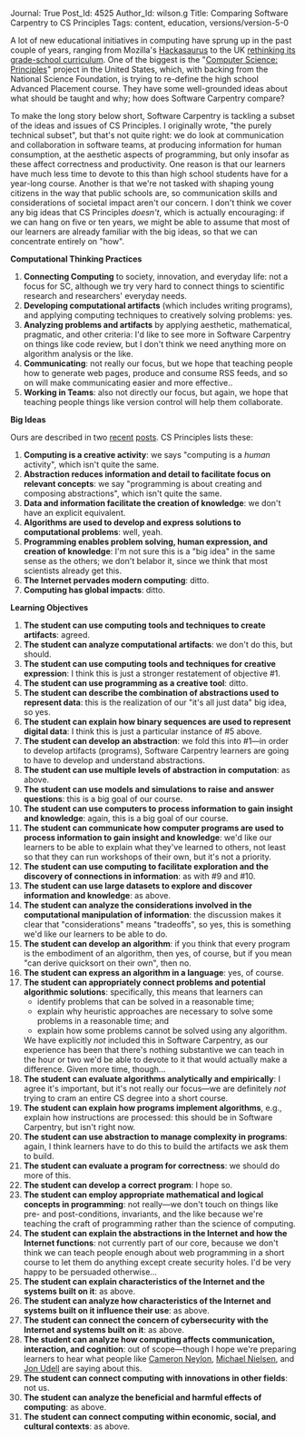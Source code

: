 Journal: True
Post_Id: 4525
Author_Id: wilson.g
Title: Comparing Software Carpentry to CS Principles
Tags: content, education, versions/version-5-0

<p>A lot of new educational initiatives in computing have sprung up in the past couple of years, ranging from Mozilla's <a href="http://hackasaurus.org/">Hackasaurus</a> to the UK <a href="http://royalsociety.org/education/policy/computing-in-schools/report/">rethinking its grade-school curriculum</a>. One of the biggest is the "<a href="http://www.csprinciples.org/">Computer Science: Principles</a>" project in the United States, which, with backing from the National Science Foundation, is trying to re-define the high school Advanced Placement course. They have some well-grounded ideas about what should be taught and why; how does Software Carpentry compare?</p>
<p>To make the long story below short, Software Carpentry is tackling a subset of the ideas and issues of CS Principles. I originally wrote, "the purely technical subset", but that's not quite right: we do look at communication and collaboration in software teams, at producing information for human consumption, at the aesthetic aspects of programming, but only insofar as these affect correctness and productivity. One reason is that our learners have much less time to devote to this than high school students have for a year-long course. Another is that we're not tasked with shaping young citizens in the way that public schools are, so communication skills and considerations of societal impact aren't our concern. I don't think we cover any big ideas that CS Principles <em>doesn't</em>, which is actually encouraging: if we can hang on five or ten years, we might be able to assume that most of our learners are already familiar with the big ideas, so that we can concentrate entirely on "how".</p>
<p><strong>Computational Thinking Practices</strong></p>
<ol>
<li><strong>Connecting Computing</strong> to society, innovation, and everyday life: not a focus for SC, although we try very hard to connect things to scientific research and researchers' everyday needs.</li>
<li><strong>Developing computational artifacts</strong> (which includes writing programs), and applying computing techniques to creatively solving problems: yes.</li>
<li><strong>Analyzing problems and artifacts</strong> by applying aesthetic, mathematical, pragmatic, and other criteria: I'd like to see more in Software Carpentry on things like code review, but I don't think we need anything more on algorithm analysis or the like.</li>
<li><strong>Communicating</strong>: not really our focus, but we hope that teaching people how to generate web pages, produce and consume RSS feeds, and so on will make communicating easier and more effective..</li>
<li><strong>Working in Teams</strong>: also not directly our focus, but again, we hope that teaching people things like version control will help them collaborate.</li>
</ol>
<p><strong>Big Ideas</strong></p>
<p>Ours are described in two <a href="{{root_path}}/blog/2012/01/revising-the-curriculum.html">recent</a> <a href="{{root_path}}/blog/2012/01/the-big-picture-2.html">posts</a>. CS Principles lists these:</p>
<ol>
<li><strong>Computing is a creative activity</strong>: we says "computing is a <em>human</em> activity", which isn't quite the same.</li>
<li><strong>Abstraction reduces information and detail to facilitate focus on relevant concepts</strong>: we say "programming is about creating and composing abstractions", which isn't quite the same.</li>
<li><strong>Data and information facilitate the creation of knowledge</strong>: we don't have an explicit equivalent.</li>
<li><strong>Algorithms are used to develop and express solutions to computational problems</strong>: well, yeah.</li>
<li><strong>Programming enables problem solving, human expression, and creation of knowledge</strong>: I'm not sure this is a "big idea" in the same sense as the others; we don't belabor it, since we think that most scientists already get this.</li>
<li><strong>The Internet pervades modern computing</strong>: ditto.</li>
<li><strong>Computing has global impacts</strong>: ditto.</li>
</ol>
<p><strong>Learning Objectives</strong></p>
<ol>
<li><strong>The student can use computing tools and techniques to create artifacts</strong>: agreed.</li>
<li><strong>The student can analyze computational artifacts</strong>: we don't do this, but should.</li>
<li><strong>The student can use computing tools and techniques for creative expression</strong>: I think this is just a stronger restatement of objective #1.</li>
<li><strong>The student can use programming as a creative tool</strong>: ditto.</li>
<li><strong>The student can describe the combination of abstractions used to represent data</strong>: this is the realization of our "it's all just data" big idea, so yes.</li>
<li><strong>The student can explain how binary sequences are used to represent digital data</strong>: I think this is just a particular instance of #5 above.</li>
<li><strong>The student can develop an abstraction</strong>: we fold this into #1&mdash;in order to develop artifacts (programs), Software Carpentry learners are going to have to develop and understand abstractions.</li>
<li><strong>The student can use multiple levels of abstraction in computation</strong>: as above.</li>
<li><strong>The student can use models and simulations to raise and answer questions</strong>: this is a big goal of our course.</li>
<li><strong>The student can use computers to process information to gain insight and knowledge</strong>: again, this is a big goal of our course.</li>
<li><strong>The student can communicate how computer programs are used to process information to gain insight and knowledge</strong>: we'd like our learners to be able to explain what they've learned to others, not least so that they can run workshops of their own, but it's not a priority.</li>
<li><strong>The student can use computing to facilitate exploration and the discovery of connections in information</strong>: as with #9 and #10.</li>
<li><strong>The student can use large datasets to explore and discover information and knowledge</strong>: as above.</li>
<li><strong>The student can analyze the considerations involved in the computational manipulation of information</strong>: the discussion makes it clear that "considerations" means "tradeoffs", so yes, this is something we'd like our learners to be able to do.</li>
<li><strong>The student can develop an algorithm</strong>: if you think that every program is the embodiment of an algorithm, then yes, of course, but if you mean "can derive quicksort on their own", then no.</li>
<li><strong>The student can express an algorithm in a language</strong>: yes, of course.</li>
<li><strong>The student can appropriately connect problems and potential algorithmic solutions</strong>: specifically, this means that learners can
<ul>
<li>identify problems that can be solved in a reasonable time;</li>
<li>explain why heuristic approaches are necessary to solve some problems in a reasonable time; and</li>
<li>explain how some problems cannot be solved using any algorithm.</li>
</ul>
We have explicitly <em>not</em> included this in Software Carpentry, as our experience has been that there's nothing substantive we can teach in the hour or two we'd be able to devote to it that would actually make a difference. Given more time, though...</li>
<li><strong>The student can evaluate algorithms analytically and empirically</strong>: I agree it's important, but it's not really our focus&mdash;we are definitely <em>not</em> trying to cram an entire CS degree into a short course.</li>
<li><strong>The student can explain how programs implement algorithms</strong>, e.g., explain how instructions are processed: this should be in Software Carpentry, but isn't right now.</li>
<li><strong>The student can use abstraction to manage complexity in programs</strong>: again, I think learners have to do this to build the artifacts we ask them to build.</li>
<li><strong>The student can evaluate a program for correctness</strong>: we should do more of this.</li>
<li><strong>The student can develop a correct program</strong>: I hope so.</li>
<li><strong>The student can employ appropriate mathematical and logical concepts in programming</strong>: not really&mdash;we don't touch on things like pre- and post-conditions, invariants, and the like because we're teaching the craft of programming rather than the science of computing.</li>
<li><strong>The student can explain the abstractions in the Internet and how the Internet functions</strong>: not currently part of our core, because we don't think we can teach people enough about web programming in a short course to let them do anything except create security holes. I'd be very happy to be persuaded otherwise...</li>
<li><strong>The student can explain characteristics of the Internet and the systems built on it</strong>: as above.</li>
<li><strong>The student can analyze how characteristics of the Internet and systems built on it influence their use</strong>: as above.</li>
<li><strong>The student can connect the concern of cybersecurity with the Internet and systems built on it</strong>: as above.</li>
<li><strong>The student can analyze how computing affects communication, interaction, and cognition</strong>: out of scope&mdash;though I hope we're preparing learners to hear what people like <a href="http://cameronneylon.net/">Cameron Neylon</a>, <a href="http://michaelnielsen.org/blog/michael-a-nielsen/">Michael Nielsen</a>, and <a href="http://blog.jonudell.net/">Jon Udell</a> are saying about this.</li>
<li><strong>The student can connect computing with innovations in other fields</strong>: not us.</li>
<li><strong>The student can analyze the beneficial and harmful effects of computing</strong>: as above.</li>
<li><strong>The student can connect computing within economic, social, and cultural contexts</strong>: as above.</li>
</ol>
